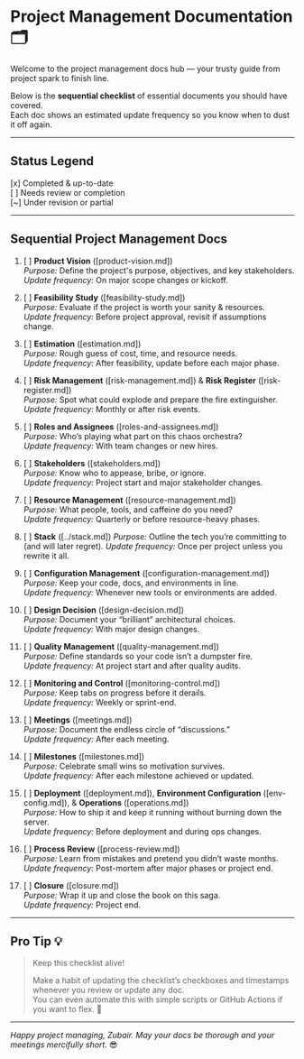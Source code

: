 <!--
START OF project-management/README.md

Purpose:
Provide a roadmap for project management documentation following a natural project lifecycle sequence.

Update Frequency:
Review at each project phase transition or major update.

Location: docs/project-management/README.md
-->

# Project Management Documentation 🗂️

Welcome to the project management docs hub — your trusty guide from project spark to finish line.

Below is the **sequential checklist** of essential documents you should have covered.  
Each doc shows an estimated update frequency so you know when to dust it off again.

---

## Status Legend

[x] Completed & up-to-date  
[ ] Needs review or completion  
[~] Under revision or partial  

---

## Sequential Project Management Docs

1. [ ] **Product Vision** ([product-vision.md])  
   _Purpose:_ Define the project's purpose, objectives, and key stakeholders.  
   _Update frequency:_ On major scope changes or kickoff.

2. [ ] **Feasibility Study** ([feasibility-study.md])  
   _Purpose:_ Evaluate if the project is worth your sanity & resources.  
   _Update frequency:_ Before project approval, revisit if assumptions change.

3. [ ] **Estimation** ([estimation.md])  
   _Purpose:_ Rough guess of cost, time, and resource needs.  
   _Update frequency:_ After feasibility, update before each major phase.

4. [ ] **Risk Management** ([risk-management.md]) & **Risk Register** ([risk-register.md])  
   _Purpose:_ Spot what could explode and prepare the fire extinguisher.  
   _Update frequency:_ Monthly or after risk events.

5. [ ] **Roles and Assignees** ([roles-and-assignees.md])  
   _Purpose:_ Who’s playing what part on this chaos orchestra?  
   _Update frequency:_ With team changes or new hires.

6. [ ] **Stakeholders** ([stakeholders.md])  
   _Purpose:_ Know who to appease, bribe, or ignore.  
   _Update frequency:_ Project start and major stakeholder changes.

7. [ ] **Resource Management** ([resource-management.md])  
   _Purpose:_ What people, tools, and caffeine do you need?  
   _Update frequency:_ Quarterly or before resource-heavy phases.
8. [ ] **Stack** ([../stack.md])
   _Purpose:_ Outline the tech you’re committing to (and will later regret).
   _Update frequency:_ Once per project unless you rewrite it all.

9. [ ] **Configuration Management** ([configuration-management.md])  
   _Purpose:_ Keep your code, docs, and environments in line.  
   _Update frequency:_ Whenever new tools or environments are added.

10. [ ] **Design Decision** ([design-decision.md])  
   _Purpose:_ Document your “brilliant” architectural choices.  
   _Update frequency:_ With major design changes.

11. [ ] **Quality Management** ([quality-management.md])  
    _Purpose:_ Define standards so your code isn’t a dumpster fire.  
    _Update frequency:_ At project start and after quality audits.

12. [ ] **Monitoring and Control** ([monitoring-control.md])  
    _Purpose:_ Keep tabs on progress before it derails.  
    _Update frequency:_ Weekly or sprint-end.

13. [ ] **Meetings** ([meetings.md])  
    _Purpose:_ Document the endless circle of “discussions.”  
    _Update frequency:_ After each meeting.

14. [ ] **Milestones** ([milestones.md])  
    _Purpose:_ Celebrate small wins so motivation survives.  
    _Update frequency:_ After each milestone achieved or updated.

15. [ ] **Deployment** ([deployment.md]), **Environment Configuration** ([env-config.md]), & **Operations** ([operations.md])  
    _Purpose:_ How to ship it and keep it running without burning down the server.  
    _Update frequency:_ Before deployment and during ops changes.

16. [ ] **Process Review** ([process-review.md])  
    _Purpose:_ Learn from mistakes and pretend you didn’t waste months.  
    _Update frequency:_ Post-mortem after major phases or project end.

17. [ ] **Closure** ([closure.md])  
    _Purpose:_ Wrap it up and close the book on this saga.  
    _Update frequency:_ Project end.

---

## Pro Tip 💡

> Keep this checklist alive!  
>  
> Make a habit of updating the checklist’s checkboxes and timestamps whenever you review or update any doc.  
> You can even automate this with simple scripts or GitHub Actions if you want to flex. 💪

---

*Happy project managing, Zubair. May your docs be thorough and your meetings mercifully short.* 😎

<!-- END OF project-management/README.md -->
